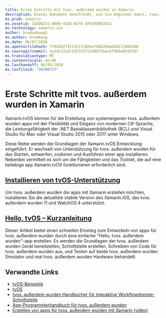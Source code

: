 ```yaml
---
title: Erste Schritte mit tvos. außerdem wurden in Xamarin
description: Dieses Dokument beschreibt, wie Sie beginnen damit, tvos. außerdem wurden die apps mit Xamarin erstellen. Es besteht ein Installationshandbuch und ein Schnellstarthandbuch Link.
ms.prod: xamarin
ms.assetid: 1A3D8211-A689-41D9-BCFE-AF8398992031
ms.technology: xamarin-ios
author: bradumbaugh
ms.author: brumbaug
ms.date: 06/07/2016
ms.openlocfilehash: f794562f4113517c8b5e768b264a6dd11f088390
ms.sourcegitcommit: ea1dc12a3c2d7322f234997daacbfdb6ad542507
ms.translationtype: MT
ms.contentlocale: de-DE
ms.lasthandoff: 06/05/2018
ms.locfileid: "34788757"
---
```

# <a name="getting-started-with-tvos-in-xamarin"></a>Erste Schritte mit tvos. außerdem wurden in Xamarin

Xamarin.tvOS können für die Erstellung von systemeigenen tvos. außerdem wurden apps mit der Flexibilität und Eleganz von modernen C#-Sprache, die Leistungsfähigkeit der .NET Basisklassenbibliothek (BCL) und Visual Studio für Mac oder Visual Studio 2015 oder 2017 unter Windows.

Diese Reihe werden die Grundlagen der Xamarin.tvOS Entwicklung eingeführt. Er wechselt von Unterstützung für tvos. außerdem wurden für das Starten, entwerfen, codieren und Ausführen einer app installieren. Nebenbei vermittelt es sich um die Fähigkeiten und das Toolset, die auf eine beliebige app Xamarin.tvOS funktionieren erforderlich sind.

## <a name="installing-tvos-supportiostvosget-startedinstallationmd"></a>[Installieren von tvOS-Unterstützung](~/ios/tvos/get-started/installation.md)

Um tvos. außerdem wurden die apps mit Xamarin erstellen möchten, installieren Sie die aktuellste stabile Version des Xamarin.iOS, das tvos. außerdem wurden 11 und WatchOS 4 unterstützt.

## <a name="hello-tvos-quick-start-guideiostvosget-startedhello-tvosmd"></a>[Hello, tvOS – Kurzanleitung](~/ios/tvos/get-started/hello-tvos.md)

Dieser Artikel bietet einen schnellen Einstieg zum Entwickeln von apps für tvos. außerdem wurden durch eine einfache "Hello, tvos. außerdem wurden"-app erstellen. Es werden die Grundlagen der tvos. außerdem wurden Gerät bereitstellen, Schnittstelle erstellen, Schreiben von Code für tvos. außerdem wurden aus, und Testen auf beide tvos. außerdem wurden Simulator und real tvos. außerdem wurden Hardware behandelt.


## <a name="related-links"></a>Verwandte Links

- [tvOS-Beispiele](https://developer.xamarin.com/samples/tvos/all/)
- [tvOS](https://developer.apple.com/tvos/)
- [tvos. außerdem wurden Handbücher für interaktive Workflowdienste-Schnittstelle](https://developer.apple.com/tvos/human-interface-guidelines/)
- [App-Programmierhandbuch für tvos. außerdem wurden](https://developer.apple.com/library/prerelease/tvos/documentation/General/Conceptual/AppleTV_PG/)
- [Erstellen von apps für tvos. außerdem wurden mit Xamarin (video)](https://university.xamarin.com/lightninglectures/tvos-with-xamarin)
